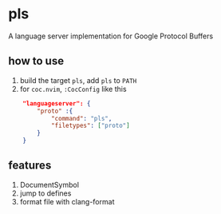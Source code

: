 
# pls

A language server implementation for Google Protocol Buffers

## how to use

1. build the target `pls`, add `pls` to `PATH`
2. for `coc.nvim`, `:CocConfig` like this

```json
    "languageserver": {
        "proto" :{
            "command": "pls",
            "filetypes": ["proto"]
        }
    }
```

## features

1. DocumentSymbol
2. jump to defines
3. format file with clang-format
